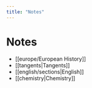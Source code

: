 ```yaml
---
title: "Notes"
---
```

# Notes
- [[europe/European History]]
- [[tangents|Tangents]]
- [[english/sections|English]]
- [[chemistry|Chemistry]]